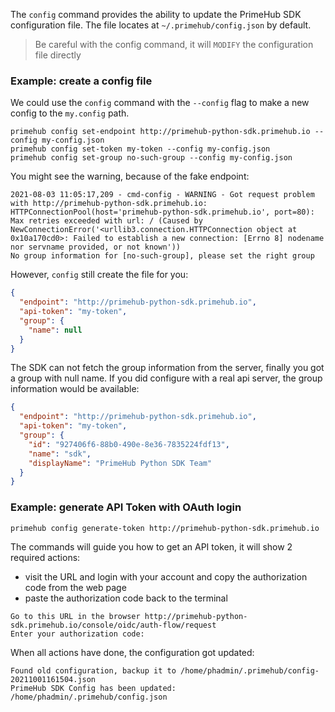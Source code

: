 The `config` command provides the ability to update the PrimeHub SDK configuration file. The file locates
at `~/.primehub/config.json` by default.

> Be careful with the config command, it will `MODIFY` the configuration file directly

### Example: create a config file

We could use the `config` command with the `--config` flag to make a new config to the `my.config` path.

```
primehub config set-endpoint http://primehub-python-sdk.primehub.io --config my-config.json
primehub config set-token my-token --config my-config.json
primehub config set-group no-such-group --config my-config.json
```

You might see the warning, because of the fake endpoint:

```
2021-08-03 11:05:17,209 - cmd-config - WARNING - Got request problem with http://primehub-python-sdk.primehub.io: HTTPConnectionPool(host='primehub-python-sdk.primehub.io', port=80): Max retries exceeded with url: / (Caused by NewConnectionError('<urllib3.connection.HTTPConnection object at 0x10a170cd0>: Failed to establish a new connection: [Errno 8] nodename nor servname provided, or not known'))
No group information for [no-such-group], please set the right group
```

However, `config` still create the file for you:

```json
{
  "endpoint": "http://primehub-python-sdk.primehub.io",
  "api-token": "my-token",
  "group": {
    "name": null
  }
}
```

The SDK can not fetch the group information from the server, finally you got a group with null name. If you did
configure with a real api server, the group information would be available:

```json
{
  "endpoint": "http://primehub-python-sdk.primehub.io",
  "api-token": "my-token",
  "group": {
    "id": "927406f6-88b0-490e-8e36-7835224fdf13",
    "name": "sdk",
    "displayName": "PrimeHub Python SDK Team"
  }
}
```

### Example: generate API Token with OAuth login

```
primehub config generate-token http://primehub-python-sdk.primehub.io
```

The commands will guide you how to get an API token, it will show 2 required actions:
* visit the URL and login with your account and copy the authorization code from the web page
* paste the authorization code back to the terminal


```
Go to this URL in the browser http://primehub-python-sdk.primehub.io/console/oidc/auth-flow/request
Enter your authorization code:
```

When all actions have done, the configuration got updated:

```
Found old configuration, backup it to /home/phadmin/.primehub/config-20211001161504.json
PrimeHub SDK Config has been updated: /home/phadmin/.primehub/config.json
```
